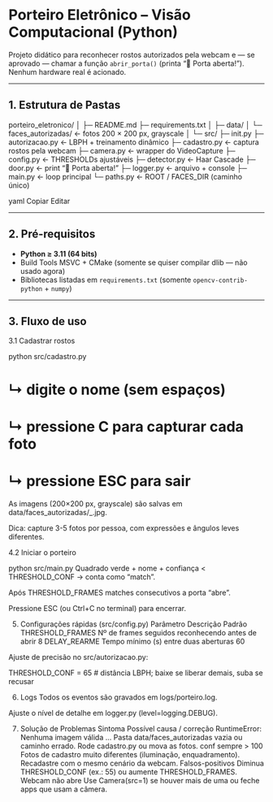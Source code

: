 # Porteiro Eletrônico – Visão Computacional (Python)

Projeto didático para reconhecer rostos autorizados pela webcam e ― se aprovado ―
chamar a função `abrir_porta()` (printa “🚪 Porta aberta!”).  
Nenhum hardware real é acionado.

---

## 1. Estrutura de Pastas

porteiro_eletronico/
│
├─ README.md
├─ requirements.txt
│
├─ data/
│ └─ faces_autorizadas/ ← fotos 200 × 200 px, grayscale
│
└─ src/
├─ init.py
├─ autorizacao.py ← LBPH + treinamento dinâmico
├─ cadastro.py ← captura rostos pela webcam
├─ camera.py ← wrapper do VideoCapture
├─ config.py ← THRESHOLDs ajustáveis
├─ detector.py ← Haar Cascade
├─ door.py ← print “🚪 Porta aberta!”
├─ logger.py ← arquivo + console
├─ main.py ← loop principal
└─ paths.py ← ROOT / FACES_DIR (caminho único)

yaml
Copiar
Editar

---

## 2. Pré-requisitos

* **Python ≥ 3.11 (64 bits)**
* Build Tools MSVC + CMake (somente se quiser compilar dlib — não usado agora)
* Bibliotecas listadas em `requirements.txt` (somente `opencv-contrib-python` + `numpy`)

---

## 3. Fluxo de uso
3.1 Cadastrar rostos

python src/cadastro.py
#  ↳ digite o nome (sem espaços)
#  ↳ pressione C para capturar cada foto
#  ↳ pressione ESC para sair
As imagens (200×200 px, grayscale) são salvas em
data/faces_autorizadas/<nome>_<n>.jpg.

Dica: capture 3-5 fotos por pessoa, com expressões e ângulos leves diferentes.

4.2 Iniciar o porteiro

python src/main.py
Quadrado verde + nome + confiança < THRESHOLD_CONF → conta como “match”.

Após THRESHOLD_FRAMES matches consecutivos a porta “abre”.

Pressione ESC (ou Ctrl+C no terminal) para encerrar.

5. Configurações rápidas (src/config.py)
Parâmetro	Descrição	Padrão
THRESHOLD_FRAMES	Nº de frames seguidos reconhecendo antes de abrir	8
DELAY_REARME	Tempo mínimo (s) entre duas aberturas	60

Ajuste de precisão no src/autorizacao.py:


THRESHOLD_CONF = 65   # distância LBPH; baixe se liberar demais, suba se recusar

6. Logs
Todos os eventos são gravados em logs/porteiro.log.

Ajuste o nível de detalhe em logger.py (level=logging.DEBUG).

7. Solução de Problemas
Sintoma	Possível causa / correção
RuntimeError: Nenhuma imagem válida …	Pasta data/faces_autorizadas vazia ou caminho errado. Rode cadastro.py ou mova as fotos.
conf sempre > 100	Fotos de cadastro muito diferentes (iluminação, enquadramento). Recadastre com o mesmo cenário da webcam.
Falsos-positivos	Diminua THRESHOLD_CONF (ex.: 55) ou aumente THRESHOLD_FRAMES.
Webcam não abre	Use Camera(src=1) se houver mais de uma ou feche apps que usam a câmera.
